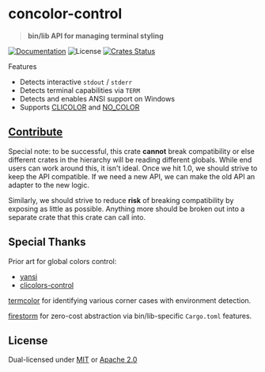 # concolor-control

> **bin/lib API for managing terminal styling**

[![Documentation](https://img.shields.io/badge/docs-master-blue.svg)][Documentation]
![License](https://img.shields.io/crates/l/conclor-control.svg)
[![Crates Status](https://img.shields.io/crates/v/concolor-control.svg)](https://crates.io/crates/concolor-control)

Features
- Detects interactive `stdout` / `stderr`
- Detects terminal capabilities via `TERM`
- Detects and enables ANSI support on Windows
- Supports [CLICOLOR] and [NO_COLOR]

## [Contribute](../../CONTRIBUTING.md)

Special note: to be successful, this crate **cannot** break compatibility or
else different crates in the hierarchy will be reading different globals.
While end users can work around this, it isn't ideal.  Once we hit 1.0, we
should strive to keep the API compatible.  If we need a new API, we can make
the old API an adapter to the new logic.

Similarly, we should strive to reduce **risk** of breaking compatibility by
exposing as little as possible.  Anything more should be broken out into a
separate crate that this crate can call into.

## Special Thanks

Prior art for global colors control:

- [yansi](https://crates.io/crates/yansi)
- [clicolors-control](https://crates.io/crates/clicolors-control)

[termcolor](https://crates.io/crates/termcolor) for identifying various corner cases with environment detection.

[firestorm](https://crates.io/crates/firestorm) for zero-cost abstraction via bin/lib-specific `Cargo.toml` features.

## License

Dual-licensed under [MIT](../../LICENSE-MIT) or [Apache 2.0](../../LICENSE-APACHE)

[Documentation]: https://docs.rs/concolor-control
[CLICOLOR]: https://bixense.com/clicolors/
[NO_COLOR]: https://no-color.org/
